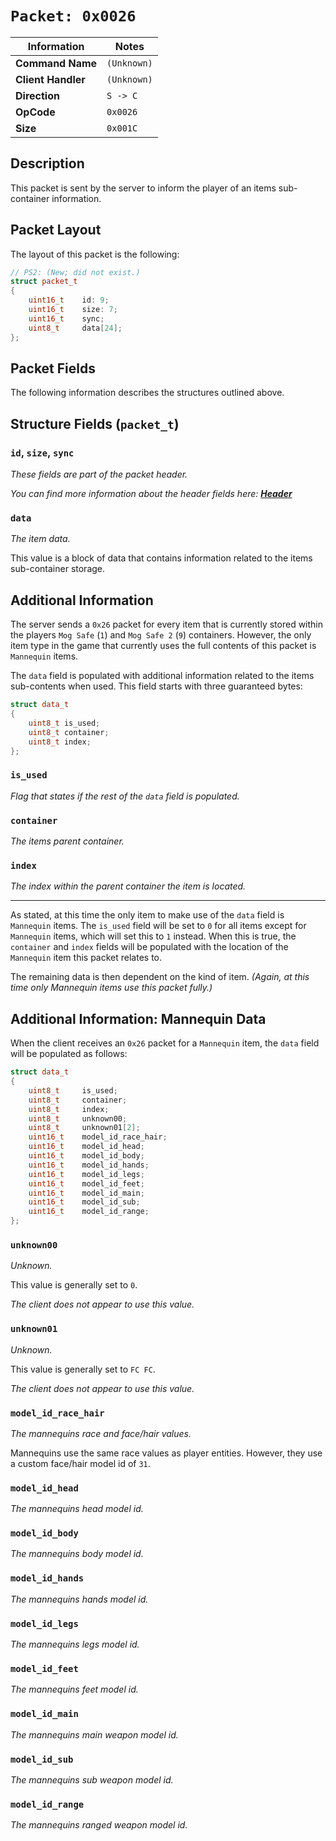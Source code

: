 # `Packet: 0x0026`

| Information               | Notes |
|---                        |---    |
| **Command Name**          | `(Unknown)` |
| **Client Handler**        | `(Unknown)` |
| **Direction**             | `S -> C` |
| **OpCode**                | `0x0026` |
| **Size**                  | `0x001C` |

## Description

This packet is sent by the server to inform the player of an items sub-container information.

## Packet Layout

The layout of this packet is the following:

```cpp
// PS2: (New; did not exist.)
struct packet_t
{
    uint16_t    id: 9;
    uint16_t    size: 7;
    uint16_t    sync;
    uint8_t     data[24];
};
```

## Packet Fields

The following information describes the structures outlined above.

## Structure Fields (`packet_t`)

### `id`, `size`, `sync`

_These fields are part of the packet header._

_You can find more information about the header fields here: [**Header**](/world/server/Header.md)_

### `data`

_The item data._

This value is a block of data that contains information related to the items sub-container storage.

## Additional Information

The server sends a `0x26` packet for every item that is currently stored within the players `Mog Safe` (`1`) and `Mog Safe 2` (`9`) containers. However, the only item type in the game that currently uses the full contents of this packet is `Mannequin` items.

The `data` field is populated with additional information related to the items sub-contents when used. This field starts with three guaranteed bytes:

```cpp
struct data_t
{
    uint8_t is_used;
    uint8_t container;
    uint8_t index;
};
```

### `is_used`

_Flag that states if the rest of the `data` field is populated._

### `container`

_The items parent container._

### `index`

_The index within the parent container the item is located._

---

As stated, at this time the only item to make use of the `data` field is `Mannequin` items. The `is_used` field will be set to `0` for all items except for `Mannequin` items, which will set this to `1` instead. When this is true, the `container` and `index` fields will be populated with the location of the `Mannequin` item this packet relates to.

The remaining data is then dependent on the kind of item. _(Again, at this time only Mannequin items use this packet fully.)_

## Additional Information: Mannequin Data

When the client receives an `0x26` packet for a `Mannequin` item, the `data` field will be populated as follows:

```cpp
struct data_t
{
    uint8_t     is_used;
    uint8_t     container;
    uint8_t     index;
    uint8_t     unknown00;
    uint8_t     unknown01[2];
    uint16_t    model_id_race_hair;
    uint16_t    model_id_head;
    uint16_t    model_id_body;
    uint16_t    model_id_hands;
    uint16_t    model_id_legs;
    uint16_t    model_id_feet;
    uint16_t    model_id_main;
    uint16_t    model_id_sub;
    uint16_t    model_id_range;
};
```

### `unknown00`

_Unknown._

This value is generally set to `0`.

_The client does not appear to use this value._

### `unknown01`

_Unknown._

This value is generally set to `FC FC`.

_The client does not appear to use this value._

### `model_id_race_hair`

_The mannequins race and face/hair values._

Mannequins use the same race values as player entities. However, they use a custom face/hair model id of `31`.

### `model_id_head`

_The mannequins head model id._

### `model_id_body`

_The mannequins body model id._

### `model_id_hands`

_The mannequins hands model id._

### `model_id_legs`

_The mannequins legs model id._

### `model_id_feet`

_The mannequins feet model id._

### `model_id_main`

_The mannequins main weapon model id._

### `model_id_sub`

_The mannequins sub weapon model id._

### `model_id_range`

_The mannequins ranged weapon model id._
